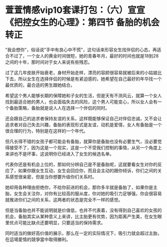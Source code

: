 # 萱萱情感vip10套课打包：（六）宣宣《把控女生的心理》：第四节 备胎的机会转正

"我会想你"，俗话说"手中有良心中不慌"，这句话来形容女生找伴侣的心态，再适合不过了，一个女人的黄金时间很短，她的青春年月，最好的时间也就是18到28之间的十年，那时间对于女人来说有些残忍。

过了这几年皮肤开始衰老，身材开始走样，漂亮的容颜很容易就被后来的小姑娘比下去，所以女生在选择伴侣的时候是有紧迫感的，她希望在自己最好的年华找一个最优质的，最合适的男生跟她结合。

希望这个男人能够长期的保障她和子女的生活，但是天有不测风云，就算一个女人找到最适合她的男人，也会面临失去的风险，这个男人可能变心，所以女人会有一个备胎策略，备胎就是说人人在选择一个伴侣的同时。

还会跟自己的追求者保持友谊的关系，这样既能够保证自己对伴侣忠诚，又不会让追求者对自己失去兴趣，备胎的表现形式是友谊，动机是爱情，女人有备胎是一个很合理的行为，特别是在这样的一个年代。

但凡长得不错的女孩子都可能会有备胎，就算你是备胎也没有必要生气，没必要觉得接受不了，因为这是一个现实，这是一个不受我们控制的事情，从另一个角度上来讲也不是坏事，这说明你已经进入了女生的候选名单。

代表你还是有机会上位的，那如何分辨自己是不是备胎呢，这就要看女生对你的反应了，如果你跟女生互动，女生会回应你，而且会主动的跟你倾诉，你们之间的关系感觉很亲密，但是当你想要升级你们关系时。

她却用各种理由拒绝你，不给你前进的机会，那你多半就是备胎了，如果你是主胎，女生会关注你，对你有比较高的服从度，你对她的吸引力足够强，你会很容易就推进你们之间的关系，这两者的状态是完全不一样的感觉。

但是当备胎也并不能说明就是价值低，也并不代表着，没有得到自己喜欢的女孩的机会，备胎其实从某种意义上来讲，比主胎更有优势，因为距离产生美，在女生眼里优点可能比缺点还要明显，只要适当的保持需求。

同时适当的做好高价值的展示，那么在一定的实际情况下，吸引力就会超过主胎，在這場愛情的競爭當中取得勝利。

